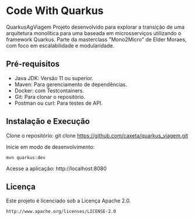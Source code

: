 # Code With Quarkus

QuarkusAgViagem
Projeto desenvolvido para explorar a transição de uma arquitetura monolítica para uma baseada em microsserviços utilizando o framework Quarkus. Parte da masterclass "Mono2Micro" de Elder Moraes, com foco em escalabilidade e modularidade.

## Pré-requisitos
* Java JDK: Versão 11 ou superior.
* Maven: Para gerenciamento de dependências.
* Docker: com Testcontainers.
* Git: Para clonar o repositório.
* Postman ou curl: Para testes de API.

## Instalação e Execução
Clone o repositório: git clone https://github.com/caxeta/quarkus_viagem.git

Inicie em modo de desenvolvimento:

```shell script
mvn quarkus:dev
```
Acesse a aplicação: http://localhost:8080

## Licença
Este projeto é licenciado sob a Licença Apache 2.0. 

    http://www.apache.org/licenses/LICENSE-2.0
